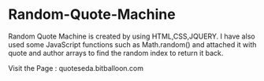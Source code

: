 # Random-Quote-Machine

Random Quote Machine is created by using HTML,CSS,JQUERY.
I have also used some JavaScript functions such as Math.random() and attached it with quote and author arrays to find the random index to return it back.

Visit the Page : quoteseda.bitballoon.com
